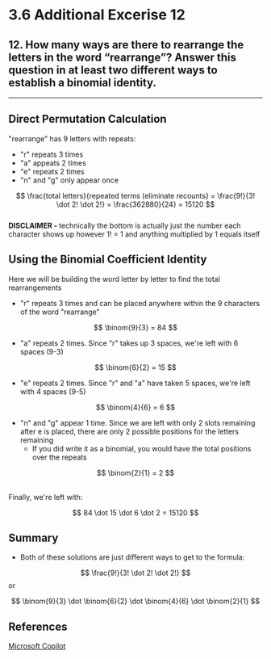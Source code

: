 # 3.6 Additional Excerise 12

## 12. How many ways are there to rearrange the letters in the word “rearrange”? Answer this question in at least two different ways to establish a binomial identity.
---

## Direct Permutation Calculation
"rearrange" has 9 letters with repeats:
- "r" repeats 3 times
- "a" appeats 2 times
- "e" repeats 2 times
- "n" and "g" only appear once

$$ \frac{total letters}{repeated terms (eliminate recounts} = \frac{9!}{3! \dot 2! \dot 2!} = \frac{362880}{24} = 15120 $$
<br> **DISCLAIMER -** technically the bottom is actually just the number each character shows up however 1! = 1 and anything multiplied by 1 equals itself

## Using the Binomial Coefficient Identity
Here we  will be building the word letter by letter to find the total rearrangements
- "r" repeats 3 times and can be placed anywhere within the 9 characters of the word "rearrange"

$$ \binom{9}{3} = 84 $$
- "a" repeats 2 times. Since "r" takes up 3 spaces, we're left with 6 spaces (9-3)

$$ \binom{6}{2} = 15 $$

- "e" repeats 2 times. Since "r" and "a" have taken 5 spaces, we're left with 4 spaces (9-5)


$$ \binom{4}{6} = 6 $$

- "n" and "g" appear 1 time. Since we are left with only 2 slots remaining after e is placed, there are only 2 possible positions for the letters remaining
    - If you did write it as a binomial, you would have the total positions over the repeats

$$ \binom{2}{1} = 2 $$

<br>
Finally, we're left with: 

$$ 84 \dot 15 \dot 6 \dot 2 = 15120 $$

## Summary
- Both of these solutions are just different ways to get to the formula:

$$ \frac{9!}{3! \dot 2! \dot 2!} $$
or

$$ \binom{9}{3} \dot \binom{6}{2} \dot \binom{4}{6} \dot \binom{2}{1} $$

## References
[Microsoft Copilot](https://copilot.microsoft.com/chats)
